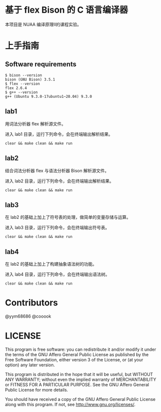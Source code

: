 # 基于 flex Bison 的 C 语言编译器

本项目是 NUAA 编译原理Ⅱ的课程实验。

# 上手指南

## Software requirements

```
$ bison --version
bison (GNU Bison) 3.5.1
$ flex --version
flex 2.6.4
$ g++ --version
g++ (Ubuntu 9.3.0-17ubuntu1~20.04) 9.3.0
```

## lab1

用词法分析器 flex 解析源文件。

进入 lab1 目录，运行下列命令，会在终端输出解析结果。
```
clear && make clean && make run
```

## lab2

结合词法分析器 flex 与语法分析器 Bison 解析源文件。

进入 lab2 目录，运行下列命令，会在终端输出解析结果。
```
clear && make clean && make run
```

## lab3

在 lab2 的基础上加上了符号表的处理，做简单的变量存储与运算。

进入 lab3 目录，运行下列命令，会在终端输出符号表。
```
clear && make clean && make run
```

## lab4

在 lab2 的基础上加上了构建抽象语法树的功能。

进入 lab4 目录，运行下列命令，会在终端输出语法树。
```
clear && make clean && make run
```

# Contributors
@yym68686
@cooook

# LICENSE

This program is free software: you can redistribute it and/or modify it under the terms of the GNU Affero General Public License as published by the Free Software Foundation, either version 3 of the License, or (at your option) any later version.

This program is distributed in the hope that it will be useful, but WITHOUT ANY WARRANTY; without even the implied warranty of MERCHANTABILITY or FITNESS FOR A PARTICULAR PURPOSE. See the GNU Affero General Public License for more details.

You should have received a copy of the GNU Affero General Public License along with this program. If not, see http://www.gnu.org/licenses/.